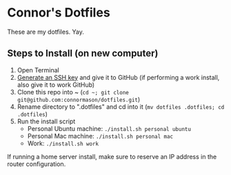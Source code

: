 # Connor's Dotfiles
These are my dotfiles. Yay.

## Steps to Install (on new computer)
1. Open Terminal
2. [Generate an SSH key](https://help.github.com/en/articles/generating-a-new-ssh-key-and-adding-it-to-the-ssh-agent) and give it to GitHub (if performing a work install, also give it to work GitHub)
3. Clone this repo into ~ (`cd ~; git clone git@github.com:connormason/dotfiles.git`)
4. Rename directory to ".dotfiles" and cd into it (`mv dotfiles .dotfiles; cd .dotfiles`)
5. Run the install script
    - Personal Ubuntu machine: `./install.sh personal ubuntu`
    - Personal Mac machine: `./install.sh personal mac`
    - Work: `./install.sh work`

If running a home server install, make sure to reserve an IP address in the router configuration.
